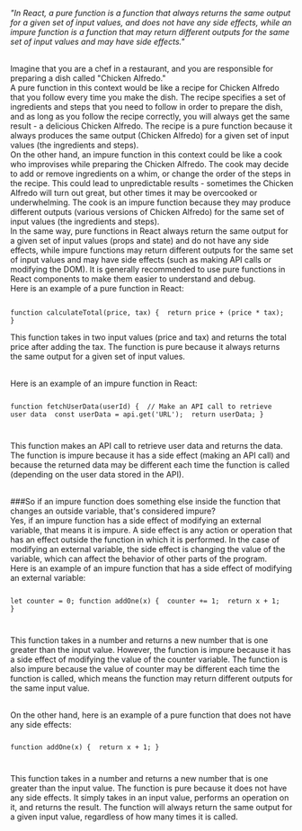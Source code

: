 _"In React, a pure function is a function that always returns the same output for a given set of input values, and does not have any side effects, while an impure function is a function that may return different outputs for the same set of input values and may have side effects."_

<br/>
Imagine that you are a chef in a restaurant, and you are responsible for preparing a dish called "Chicken Alfredo."

<br/>
A pure function in this context would be like a recipe for Chicken Alfredo that you follow every time you make the dish. The recipe specifies a set of ingredients and steps that you need to follow in order to prepare the dish, and as long as you follow the recipe correctly, you will always get the same result - a delicious Chicken Alfredo. The recipe is a pure function because it always produces the same output (Chicken Alfredo) for a given set of input values (the ingredients and steps).

<br/>
On the other hand, an impure function in this context could be like a cook who improvises while preparing the Chicken Alfredo. The cook may decide to add or remove ingredients on a whim, or change the order of the steps in the recipe. This could lead to unpredictable results - sometimes the Chicken Alfredo will turn out great, but other times it may be overcooked or underwhelming. The cook is an impure function because they may produce different outputs (various versions of Chicken Alfredo) for the same set of input values (the ingredients and steps).

<br/>
In the same way, pure functions in React always return the same output for a given set of input values (props and state) and do not have any side effects, while impure functions may return different outputs for the same set of input values and may have side effects (such as making API calls or modifying the DOM). It is generally recommended to use pure functions in React components to make them easier to understand and debug.

<br/>
Here is an example of a pure function in React:

<Code language='javascript'>

function calculateTotal(price, tax) {
&nbsp;return price + (price \* tax);
}
</Code>

This function takes in two input values (price and tax) and returns the total price after adding the tax. The function is pure because it always returns the same output for a given set of input values.

<br/>
Here is an example of an impure function in React:

<Code language='javascript'>

function fetchUserData(userId) {
&nbsp;// Make an API call to retrieve user data
&nbsp;const userData = api.get('URL');
&nbsp;return userData;
}

</Code>

This function makes an API call to retrieve user data and returns the data. The function is impure because it has a side effect (making an API call) and because the returned data may be different each time the function is called (depending on the user data stored in the API).

<br/>
###So if an impure function does something else inside the function that changes an outside variable, that's considered impure?

<br/>
Yes, if an impure function has a side effect of modifying an external variable, that means it is impure. A side effect is any action or operation that has an effect outside the function in which it is performed. In the case of modifying an external variable, the side effect is changing the value of the variable, which can affect the behavior of other parts of the program.

<br/>
Here is an example of an impure function that has a side effect of modifying an external variable:

<Code language='javascript'>

let counter = 0;
function addOne(x) {
&nbsp;counter += 1;
&nbsp;return x + 1;
}

</Code>

This function takes in a number and returns a new number that is one greater than the input value. However, the function is impure because it has a side effect of modifying the value of the counter variable. The function is also impure because the value of counter may be different each time the function is called, which means the function may return different outputs for the same input value.

<br/>
On the other hand, here is an example of a pure function that does not have any side effects:

<Code language='javascript'>

function addOne(x) {
&nbsp;return x + 1;
}

</Code>

This function takes in a number and returns a new number that is one greater than the input value. The function is pure because it does not have any side effects. It simply takes in an input value, performs an operation on it, and returns the result. The function will always return the same output for a given input value, regardless of how many times it is called.
